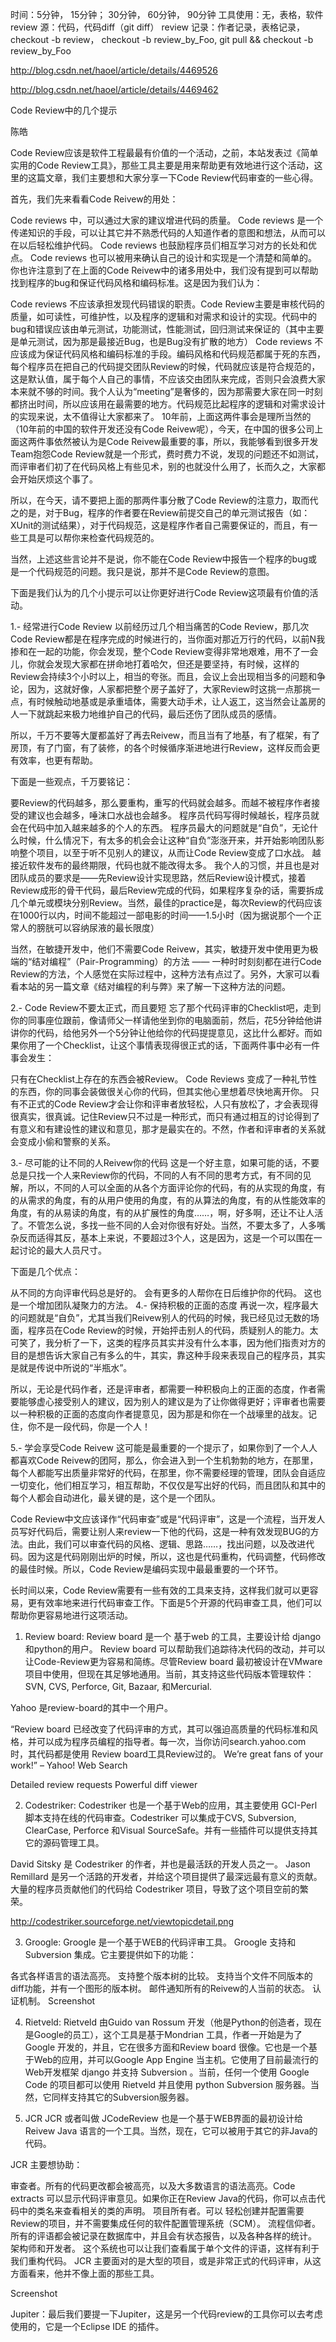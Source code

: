 时间：5分钟， 15分钟； 30分钟， 60分钟， 90分钟
工具使用：无，表格，软件
review 源：代码，代码diff（git diff）
review 记录：作者记录，表格记录，checkout -b review， checkout -b review_by_Foo, git pull && checkout -b review_by_Foo

http://blog.csdn.net/haoel/article/details/4469526

http://blog.csdn.net/haoel/article/details/4469462

Code Review中的几个提示

陈皓

 

Code Review应该是软件工程最最有价值的一个活动，之前，本站发表过《简单实用的Code Review工具》，那些工具主要是用来帮助更有效地进行这个活动，这里的这篇文章，我们主要想和大家分享一下Code Review代码审查的一些心得。

首先，我们先来看看Code Reivew的用处：

Code reviews 中，可以通过大家的建议增进代码的质量。
Code reviews  是一个传递知识的手段，可以让其它并不熟悉代码的人知道作者的意图和想法，从而可以在以后轻松维护代码。
Code reviews 也鼓励程序员们相互学习对方的长处和优点。
Code reviews 也可以被用来确认自己的设计和实现是一个清楚和简单的。
你也许注意到了在上面的Code Reivew中的诸多用处中，我们没有提到可以帮助找到程序的bug和保证代码风格和编码标准。这是因为我们认为：

 

Code reviews 不应该承担发现代码错误的职责。Code Review主要是审核代码的质量，如可读性，可维护性，以及程序的逻辑和对需求和设计的实现。代码中的bug和错误应该由单元测试，功能测试，性能测试，回归测试来保证的（其中主要是单元测试，因为那是最接近Bug，也是Bug没有扩散的地方）
Code reviews 不应该成为保证代码风格和编码标准的手段。编码风格和代码规范都属于死的东西，每个程序员在把自己的代码提交团队Review的时候，代码就应该是符合规范的，这是默认值，属于每个人自己的事情，不应该交由团队来完成，否则只会浪费大家本来就不够的时间。我个人认为“meeting”是奢侈的，因为那需要大家在同一时刻都挤出时间，所以应该用在最需要的地方。代码规范比起程序的逻辑和对需求设计的实现来说，太不值得让大家都来了。
10年前，上面这两件事会是理所当然的（10年前的中国的软件开发还没有Code Reivew呢），今天，在中国的很多公司上面这两件事依然被认为是Code Reivew最重要的事，所以，我能够看到很多开发Team抱怨Code Review就是一个形式，费时费力不说，发现的问题还不如测试，而评审者们初了在代码风格上有些见术，别的也就没什么用了，长而久之，大家都会开始厌烦这个事了。

所以，在今天，请不要把上面的那两件事分散了Code Review的注意力，取而代之的是，对于Bug，程序的作者要在Review前提交自己的单元测试报告（如：XUnit的测试结果），对于代码规范，这是程序作者自己需要保证的，而且，有一些工具是可以帮你来检查代码规范的。

当然，上述这些言论并不是说，你不能在Code Review中报告一个程序的bug或是一个代码规范的问题。我只是说，那并不是Code Review的意图。

下面是我们认为的几个小提示可以让你更好进行Code Review这项最有价值的活动。

1.- 经常进行Code Review
以前经历过几个相当痛苦的Code Review，那几次Code Review都是在程序完成的时候进行的，当你面对那近万行的代码，以前N我掺和在一起的功能，你会发现，整个Code Review变得非常地艰难，用不了一会儿，你就会发现大家都在拼命地打着哈欠，但还是要坚持，有时候，这样的Review会持续3个小时以上，相当的夸张。而且，会议上会出现相当多的问题和争论，因为，这就好像，人家都把整个房子盖好了，大家Review时这挑一点那挑一点，有时候触动地基或是承重墙体，需要大动手术，让人返工，这当然会让盖房的人一下就跳起来极力地维护自己的代码，最后还伤了团队成员的感情。

所以，千万不要等大厦都盖好了再去Reivew，而且当有了地基，有了框架，有了房顶，有了门窗，有了装修，的各个时候循序渐进地进行Review，这样反而会更有效率，也更有帮助。

下面是一些观点，千万要铭记：

要Review的代码越多，那么要重构，重写的代码就会越多。而越不被程序作者接受的建议也会越多，唾沫口水战也会越多。
程序员代码写得时候越长，程序员就会在代码中加入越来越多的个人的东西。 程序员最大的问题就是“自负”，无论什么时候，什么情况下，有太多的机会会让这种“自负”澎涨开来，并开始影响团队影响整个项目，以至于听不见别人的建议，从而让Code Review变成了口水战。
越接近软件发布的最终期限，代码也就不能改得太多。
我个人的习惯，并且也是对团队成员的要求是——先Review设计实现思路，然后Review设计模式，接着Review成形的骨干代码，最后Review完成的代码，如果程序复杂的话，需要拆成几个单元或模块分别Review。当然，最佳的practice是，每次Review的代码应该在1000行以内，时间不能超过一部电影的时间——1.5小时（因为据说那个一个正常人的膀胱可以容纳尿液的最长限度）

当然，在敏捷开发中，他们不需要Code Reivew，其实，敏捷开发中使用更为极端的“结对编程”（Pair-Programming）的方法 —— 一种时时刻刻都在进行Code Review的方法，个人感觉在实际过程中，这种方法有点过了。另外，大家可以看看本站的另一篇文章《结对编程的利与弊》来了解一下这种方法的问题。

2.- Code Review不要太正式，而且要短
忘了那个代码评审的Checklist吧，走到你的同事座位跟前，像请师父一样请他坐到你的电脑面前，然后，花5分钟给他讲讲你的代码，给他另外一个5分钟让他给你的代码提提意见，这比什么都好。而如果你用了一个Checklist，让这个事情表现得很正式的话，下面两件事中必有一件事会发生：

只有在Checklist上存在的东西会被Review。
Code Reviews 变成了一种礼节性的东西，你的同事会装做很关心你的代码，但其实他心里想着尽快地离开你。
只有不正式的Code Review才会让你和评审者放轻松，人只有放松了，才会表现得很真实，很真诚。记住Review只不过是一种形式，而只有通过相互的讨论得到了有意义和有建设性的建议和意见，那才是最实在的。不然，作者和评审者的关系就会变成小偷和警察的关系。

3.- 尽可能的让不同的人Reivew你的代码
这是一个好主意，如果可能的话，不要总是只找一个人来Review你的代码，不同的人有不同的思考方式，有不同的见解，所以，不同的人可以全面的从各个方面评论你的代码，有的从实现的角度，有的从需求的角度，有的从用户使用的角度，有的从算法的角度，有的从性能效率的角度，有的从易读的角度，有的从扩展性的角度……，啊，好多啊，还让不让人活了。不管怎么说，多找一些不同的人会对你很有好处。当然，不要太多了，人多嘴杂反而适得其反，基本上来说，不要超过3个人，这是因为，这是一个可以围在一起讨论的最大人员尺寸。

下面是几个优点：

从不同的方向评审代码总是好的。
会有更多的人帮你在日后维护你的代码。
这也是一个增加团队凝聚力的方法。
4.- 保持积极的正面的态度
再说一次，程序最大的问题就是“自负”，尤其当我们Reivew别人的代码的时候，我已经见过无数的场面，程序员在Code Review的时候，开始抨击别人的代码，质疑别人的能力。太可笑了，我分析了一下，这类的程序员其实并没有什么本事，因为他们指责对方的目的是想告诉大家自己有多么的牛，其实，靠这种手段来表现自己的程序员，其实是就是传说中所说的“半瓶水”。

所以，无论是代码作者，还是评审者，都需要一种积极向上的正面的态度，作者需要能够虚心接受别人的建议，因为别人的建议是为了让你做得更好；评审者也需要以一种积极的正面的态度向作者提意见，因为那是和你在一个战壕里的战友。记住，你不是一段代码，你是一个人！

5.- 学会享受Code Reivew
这可能是最重要的一个提示了，如果你到了一个人人都喜欢Code Reivew的团阿，那么，你会进入到一个生机勃勃的地方，在那里，每个人都能写出质量非常好的代码，在那里，你不需要经理的管理，团队会自适应一切变化，他们相互学习，相互帮助，不仅仅是写出好的代码，而且团队和其中的每个人都会自动进化，最关键的是，这个是一个团队。





Code Review中文应该译作“代码审查”或是“代码评审”，这是一个流程，当开发人员写好代码后，需要让别人来review一下他的代码，这是一种有效发现BUG的方法。由此，我们可以审查代码的风格、逻辑、思路……，找出问题，以及改进代码。因为这是代码刚刚出炉的时候，所以，这也是代码重构，代码调整，代码修改的最佳时候。所以，Code Review是编码实现中最最重要的一个环节。

长时间以来，Code Review需要有一些有效的工具来支持，这样我们就可以更容易，更有效率地来进行代码审查工作。下面是5个开源的代码审查工具，他们可以帮助你更容易地进行这项活动。

1. Review board:
Review board 是一个 基于web 的工具，主要设计给 django 和python的用户。 Review board 可以帮助我们追踪待决代码的改动，并可以让Code-Review更为容易和简练。尽管Review board 最初被设计在VMware项目中使用，但现在其足够地通用。当前，其支持这些代码版本管理软件： SVN, CVS, Perforce, Git, Bazaar, 和Mercurial.

 

Yahoo 是review-board的其中一个用户。

“Review board 已经改变了代码评审的方式，其可以强迫高质量的代码标准和风格，并可以成为程序员编程的指导者。每一次，当你访问search.yahoo.com 时，其代码都是使用 Review board工具Review过的。 We’re great fans of your work!” – Yahoo! Web Search

Detailed review requests
Powerful diff viewer
 


2. Codestriker:
Codestriker 也是一个基于Web的应用，其主要使用 GCI-Perl 脚本支持在线的代码审查。Codestriker 可以集成于CVS, Subversion, ClearCase, Perforce 和Visual SourceSafe。并有一些插件可以提供支持其它的源码管理工具。

David Sitsky 是 Codestriker 的作者，并也是最活跃的开发人员之一。 Jason Remillard 是另一个活路的开发者，并给这个项目提供了最深远最有意义的贡献。大量的程序员贡献他们的代码给 Codestriker 项目，导致了这个项目空前的繁荣。

http://codestriker.sourceforge.net/viewtopicdetail.png

 

3. Groogle:
Groogle 是一个基于WEB的代码评审工具。 Groogle 支持和 Subversion 集成。它主要提供如下的功能：

各式各样语言的语法高亮。
支持整个版本树的比较。
支持当个文件不同版本的diff功能，并有一个图形的版本树。
邮件通知所有的Reivew的人当前的状态。
认证机制。
Screenshot

 

4. Rietveld:
Rietveld 由Guido van Rossum 开发（他是Python的创造者，现在是Google的员工），这个工具是基于Mondrian 工具，作者一开始是为了Google 开发的，并且，它在很多方面和Review board 很像。它也是一个基于Web的应用，并可以Google App Engine 当主机。它使用了目前最流行的Web开发框架 django 并支持 Subversion 。当前，任何一个使用 Google Code 的项目都可以使用 Rietveld 并且使用 python Subversion 服务器。当然，它同样支持其它的Subversion服务器。



  

5. JCR
JCR 或者叫做 JCodeReview 也是一个基于WEB界面的最初设计给Reivew Java 语言的一个工具。当然，现在，它可以被用于其它的非Java的代码。

JCR 主要想协助：

审查者。所有的代码更改都会被高亮，以及大多数语言的语法高亮。Code extracts 可以显示代码评审意见。如果你正在Review Java的代码，你可以点击代码中的类名来查看相关的类的声明。
项目所有者。可以 轻松创建并配置需要Review的项目，并不需要集成任何的软件配置管理系统（SCM）。
流程信仰者。 所有的评语都会被记录在数据库中，并且会有状态报告，以及各种各样的统计。
架构师和开发者。 这个系统也可以让我们查看属于单个文件的评语，这样有利于我们重构代码。
JCR 主要面对的是大型的项目，或是非常正式的代码评审，从这方面看来，他并不像上面的那些工具。

Screenshot

Jupiter：最后我们要提一下Jupiter，这是另一个代码review的工具你可以去考虑使用的，它是一个Eclipse IDE 的插件。


